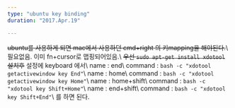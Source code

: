 ```yaml
---
type: "ubuntu key binding"
duration: "2017.Apr.19"

---
```


~~ubuntu를 사용하게 되면 mac에서 사용하던 cmd+right 의 키mapping을 해야된다.~~\\
필요없음. 이미 fn+cursor로 맵핑되어있음.\\
~~우선
`sudo apt-get install xdotool`
설치후~~
설정에 keyboard 에서\\
name : end\\
command : `bash -c "xdotool getactivewindow key End"`\\
name : home\\
command : `bash -c "xdotool getactivewindow key Home"`\\
name : home+shift\\
command : `bash -c "xdotool key Shift+Home"`\\
name : end+shift\\
command : `bash -c "xdotool key Shift+End"`\\
를 하면 된다.

